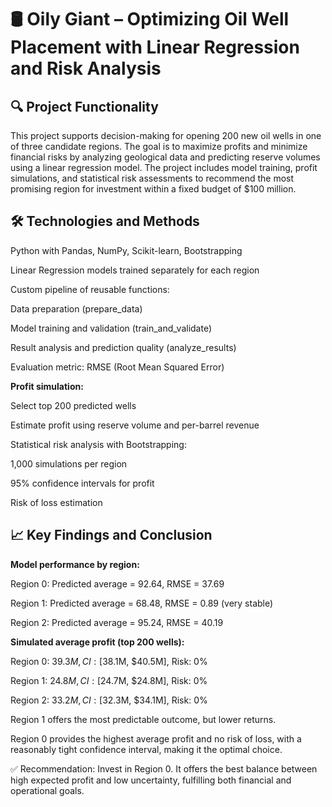 # 🛢️ Oily Giant – Optimizing Oil Well Placement with Linear Regression and Risk Analysis
## 🔍 Project Functionality
This project supports decision-making for opening 200 new oil wells in one of three candidate regions. The goal is to maximize profits and minimize financial risks by analyzing geological data and predicting reserve volumes using a linear regression model. The project includes model training, profit simulations, and statistical risk assessments to recommend the most promising region for investment within a fixed budget of $100 million.

## 🛠️ Technologies and Methods
Python with Pandas, NumPy, Scikit-learn, Bootstrapping

Linear Regression models trained separately for each region

Custom pipeline of reusable functions:

Data preparation (prepare_data)

Model training and validation (train_and_validate)

Result analysis and prediction quality (analyze_results)

Evaluation metric: RMSE (Root Mean Squared Error)

**Profit simulation:**

Select top 200 predicted wells

Estimate profit using reserve volume and per-barrel revenue

Statistical risk analysis with Bootstrapping:

1,000 simulations per region

95% confidence intervals for profit

Risk of loss estimation

## 📈 Key Findings and Conclusion
**Model performance by region:**

Region 0: Predicted average = 92.64, RMSE = 37.69

Region 1: Predicted average = 68.48, RMSE = 0.89 (very stable)

Region 2: Predicted average = 95.24, RMSE = 40.19

**Simulated average profit (top 200 wells):**

Region 0: $39.3M, CI: [$38.1M, $40.5M], Risk: 0%

Region 1: $24.8M, CI: [$24.7M, $24.8M], Risk: 0%

Region 2: $33.2M, CI: [$32.3M, $34.1M], Risk: 0%

Region 1 offers the most predictable outcome, but lower returns.

Region 0 provides the highest average profit and no risk of loss, with a reasonably tight confidence interval, making it the optimal choice.

✅ Recommendation: Invest in Region 0. It offers the best balance between high expected profit and low uncertainty, fulfilling both financial and operational goals.
